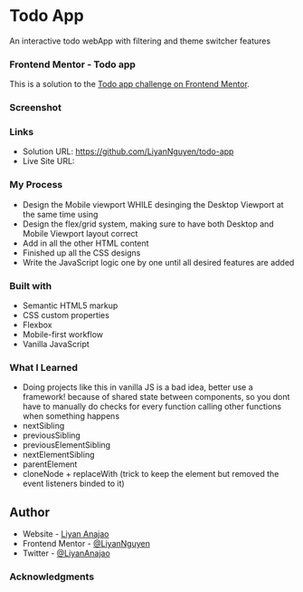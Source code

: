 # Todo App
 An interactive todo webApp with filtering and theme switcher features

### Frontend Mentor - Todo app 
This is a solution to the [Todo app challenge on Frontend Mentor](https://www.frontendmentor.io/challenges/todo-app-Su1_KokOW). 

### Screenshot

### Links
- Solution URL: https://github.com/LiyanNguyen/todo-app
- Live Site URL: 

### My Process
- Design the Mobile viewport WHILE desinging the Desktop Viewport at the same time using
- Design the flex/grid system, making sure to have both Desktop and Mobile Viewport layout correct
- Add in all the other HTML content
- Finished up all the CSS designs
- Write the JavaScript logic one by one until all desired features are added

### Built with
- Semantic HTML5 markup
- CSS custom properties
- Flexbox
- Mobile-first workflow
- Vanilla JavaScript

### What I Learned
- Doing projects like this in vanilla JS is a bad idea, better use a framework! because of shared state between components, so you dont have to manually do checks for every function calling other functions when something happens
- nextSibling
- previousSibling
- previousElementSibling
- nextElementSibling
- parentElement
- cloneNode + replaceWith (trick to keep the element but removed the event listeners binded to it)

## Author
- Website - [Liyan Anajao](https://liyannguyen.github.io/Portfolio)
- Frontend Mentor - [@LiyanNguyen](https://frontendmentor.io/profile/LiyanNguyen)
- Twitter - [@LiyanAnajao](https://twitter.com/LiyanAnajao)

### Acknowledgments
